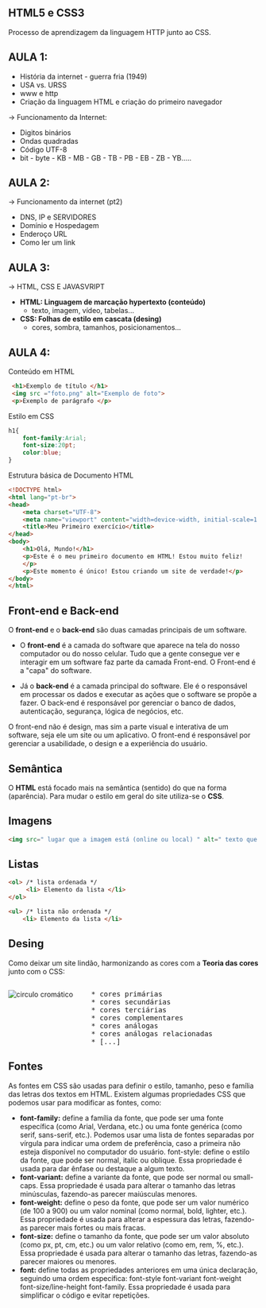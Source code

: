 ## HTML5 e CSS3
 Processo de aprendizagem da linguagem HTTP junto ao CSS.

## AULA 1:
* História da internet - guerra fria (1949)
* USA vs. URSS
* www e http
* Criação da linguagem HTML e criação do primeiro navegador

→ Funcionamento da Internet:

* Digitos binários
* Ondas quadradas
* Código UTF-8
* bit - byte - KB - MB - GB - TB - PB - EB - ZB - YB.....

## AULA 2:
→ Funcionamento da internet (pt2)
* DNS, IP e SERVIDORES
* Domínio e Hospedagem
* Enderoço URL
* Como ler um link

## AULA 3:
→ HTML, CSS E JAVASVRIPT

- **HTML: Linguagem de marcação hypertexto (conteúdo)**
   - texto, imagem, vídeo, tabelas...
- **CSS: Folhas de estilo em cascata (desing)**
   - cores, sombra, tamanhos, posicionamentos...

## AULA 4:
Conteúdo em HTML

```html
 <h1>Exemplo de título </h1>
 <img src ="foto.png" alt="Exemplo de foto">
 <p>Exemplo de parágrafo </p>
```

Estilo em CSS


```css
h1{
    font-family:Arial;
    font-size:20pt;
    color:blue;
}
```

Estrutura básica de Documento HTML

```html
<!DOCTYPE html>
<html lang="pt-br">
<head>
    <meta charset="UTF-8">
    <meta name="viewport" content="width=device-width, initial-scale=1.0">
    <title>Meu Primeiro exercício</title>
</head>
<body>
    <h1>Olá, Mundo!</h1>
    <p>Este é o meu primeiro documento em HTML! Estou muito feliz!
    </p>
    <p>Este momento é único! Estou criando um site de verdade!</p>
</body>
</html>
```

## Front-end e Back-end
O **front-end** e o **back-end** são duas camadas principais de um software. 

* O **front-end** é a camada do software que aparece na tela do nosso computador ou do nosso celular. Tudo que a gente consegue ver e interagir em um software faz parte da camada Front-end. O Front-end é a "capa" do software. 

* Já o **back-end** é a camada principal do software. Ele é o responsável em processar os dados e executar as ações que o software se propõe a fazer. O back-end é responsável por gerenciar o banco de dados, autenticação, segurança, lógica de negócios, etc.

O front-end não é design, mas sim a parte visual e interativa de um software, seja ele um site ou um aplicativo. O front-end é responsável por gerenciar a usabilidade, o design e a experiência do usuário.

## Semântica
O **HTML** está focado mais na semântica (sentido) do que na forma (aparência). Para mudar o estilo em geral do site utiliza-se o **CSS**.

## Imagens

```html
<img src=" lugar que a imagem está (online ou local) " alt=" texto que vai aparecer caso a imagem não carregue ">
```

## Listas

```html
<ol> /* lista ordenada */
     <li> Elemento da lista </li>
</ol>

<ul> /* lista não ordenada */
    <li> Elemento da lista </li>
```

## Desing
Como deixar um site lindão, harmonizando as cores com a <strong>Teoria das cores</strong> junto com o CSS:
##
<img align="left" src="https://upload.wikimedia.org/wikipedia/commons/thumb/d/db/RGB_color_wheel_24.svg/180px-RGB_color_wheel_24.svg.png" alt="circulo cromático">
<pre>
    * cores primárias
    * cores secundárias
    * cores terciárias
    * cores complementares
    * cores análogas
    * cores análogas relacionadas
    * [...]
</pre>

##

## Fontes
As fontes em CSS são usadas para definir o estilo, tamanho, peso e família das letras dos textos em HTML. Existem algumas propriedades CSS que podemos usar para modificar as fontes, como:

* <strong>font-family:</strong> define a família da fonte, que pode ser uma fonte específica (como Arial, Verdana, etc.) ou uma fonte genérica (como serif, sans-serif, etc.). Podemos usar uma lista de fontes separadas por vírgula para indicar uma ordem de preferência, caso a primeira não esteja disponível no computador do usuário.
font-style: define o estilo da fonte, que pode ser normal, italic ou oblique. Essa propriedade é usada para dar ênfase ou destaque a algum texto.
* <b>font-variant:</b> define a variante da fonte, que pode ser normal ou small-caps. Essa propriedade é usada para alterar o tamanho das letras minúsculas, fazendo-as parecer maiúsculas menores.
* <b>font-weight:</b> define o peso da fonte, que pode ser um valor numérico (de 100 a 900) ou um valor nominal (como normal, bold, lighter, etc.). Essa propriedade é usada para alterar a espessura das letras, fazendo-as parecer mais fortes ou mais fracas.
* <b>font-size:</b> define o tamanho da fonte, que pode ser um valor absoluto (como px, pt, cm, etc.) ou um valor relativo (como em, rem, %, etc.). Essa propriedade é usada para alterar o tamanho das letras, fazendo-as parecer maiores ou menores.
* <b>font:</b> define todas as propriedades anteriores em uma única declaração, seguindo uma ordem específica: font-style font-variant font-weight font-size/line-height font-family. Essa propriedade é usada para simplificar o código e evitar repetições.
